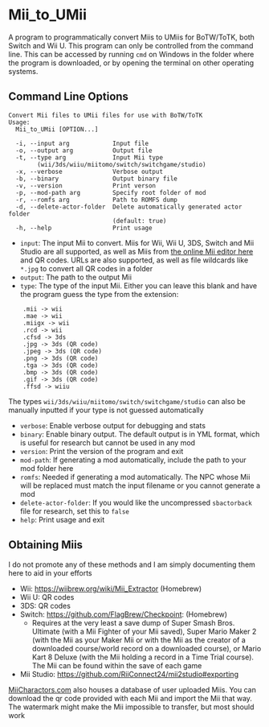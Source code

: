 # Mii_to_UMii
A program to programmatically convert Miis to UMiis for BoTW/ToTK, both Switch and Wii U. This program can only be controlled from the command line. This can be accessed by running `cmd` on Windows in the folder where the program is downloaded, or by opening the terminal on other operating systems.

## Command Line Options
```
Convert Mii files to UMii files for use with BoTW/ToTK
Usage:
  Mii_to_UMii [OPTION...]

  -i, --input arg            Input file
  -o, --output arg           Output file
  -t, --type arg             Input Mii type
        (wii/3ds/wiiu/miitomo/switch/switchgame/studio)
  -x, --verbose              Verbose output
  -b, --binary               Output binary file
  -v, --version              Print verson
  -p, --mod-path arg         Specify root folder of mod
  -r, --romfs arg            Path to ROMFS dump
  -d, --delete-actor-folder  Delete automatically generated actor folder
                             (default: true)
  -h, --help                 Print usage
```

* `input`: The input Mii to convert. Miis for Wii, Wii U, 3DS, Switch and Mii Studio are all supported, as well as Miis from [the online Mii editor here](https://rc24.xyz/goodies/mii/) and QR codes. URLs are also supported, as well as file wildcards like `*.jpg` to convert all QR codes in a folder
* `output`: The path to the output Mii
* `type`: The type of the input Mii. Either you can leave this blank and have the program guess the type from the extension:
```
	.mii -> wii
	.mae -> wii
	.miigx -> wii
	.rcd -> wii
	.cfsd -> 3ds
	.jpg -> 3ds (QR code)
	.jpeg -> 3ds (QR code)
	.png -> 3ds (QR code)
	.tga -> 3ds (QR code)
	.bmp -> 3ds (QR code)
	.gif -> 3ds (QR code)
	.ffsd -> wiiu
```
The types `wii/3ds/wiiu/miitomo/switch/switchgame/studio` can also be manually inputted if your type is not guessed automatically
* `verbose`: Enable verbose output for debugging and stats
* `binary`: Enable binary output. The default output is in YML format, which is useful for research but cannot be used in any mod
* `version`: Print the version of the program and exit
* `mod-path`: If generating a mod automatically, include the path to your mod folder here
* `romfs`: Needed if generating a mod automatically. The NPC whose Mii will be replaced must match the input filename or you cannot generate a mod
* `delete-actor-folder`: If you would like the uncompressed `sbactorback` file for research, set this to `false`
* `help`: Print usage and exit

## Obtaining Miis
I do not promote any of these methods and I am simply documenting them here to aid in your efforts

* Wii: https://wiibrew.org/wiki/Mii_Extractor (Homebrew)
* Wii U: QR codes
* 3DS: QR codes
* Switch: https://github.com/FlagBrew/Checkpoint: (Homebrew)
	* Requires at the very least a save dump of Super Smash Bros. Ultimate (with a Mii Fighter of your Mii saved), Super Mario Maker 2 (with the Mii as your Maker Mii or with the Mii as the creator of a downloaded course/world record on a downloaded course), or Mario Kart 8 Deluxe (with the Mii holding a record in a Time Trial course). The Mii can be found within the save of each game
* Mii Studio: https://github.com/RiiConnect24/mii2studio#exporting

[MiiCharactors.com](https://www.miicharacters.com/) also houses a database of user uploaded Miis. You can download the qr code provided with each Mii and import the Mii that way. The watermark might make the Mii impossible to transfer, but most should work
